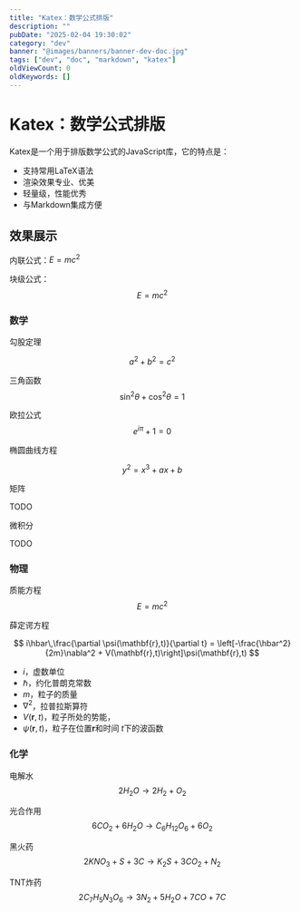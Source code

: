 ```yaml
---
title: "Katex：数学公式排版"
description: ""
pubDate: "2025-02-04 19:30:02"
category: "dev"
banner: "@images/banners/banner-dev-doc.jpg"
tags: ["dev", "doc", "markdown", "katex"]
oldViewCount: 0
oldKeywords: []
---
```


# Katex：数学公式排版

Katex是一个用于排版数学公式的JavaScript库，它的特点是：
- 支持常用LaTeX语法
- 渲染效果专业、优美
- 轻量级，性能优秀
- 与Markdown集成方便

## 效果展示

内联公式：$E = mc^2$

块级公式：
$$
E = mc^2
$$

### 数学

勾股定理

$$
a^2 + b^2 = c^2
$$

三角函数
$$
\sin^2\theta + \cos^2\theta = 1
$$

欧拉公式
$$
e^{i\pi} + 1 = 0
$$

椭圆曲线方程

$$
y^2 = x^3 + ax + b
$$

矩阵

TODO

微积分

TODO

### 物理

质能方程
$$
E = mc^2
$$

薛定谔方程

$$
i\hbar\,\frac{\partial \psi(\mathbf{r},t)}{\partial t} = \left[-\frac{\hbar^2}{2m}\nabla^2 + V(\mathbf{r},t)\right]\psi(\mathbf{r},t)
$$

- $i$，虚数单位
- $\hbar$，约化普朗克常数
- $m$，粒子的质量
- $\nabla^2$，拉普拉斯算符
- $V(\mathbf{r},t)$，粒子所处的势能，
- $\psi(\mathbf{r},t)$，粒子在位置$\mathbf{r}$和时间 $t$下的波函数

### 化学

电解水
$$
2H_2O \rightarrow 2H_2 + O_2
$$

光合作用
$$
6CO_2 + 6H_2O \rightarrow C_6H_{12}O_6 + 6O_2
$$

黑火药
$$
2KNO_3 + S + 3C \rightarrow K_2S + 3CO_2 + N_2
$$

TNT炸药
$$
2C_7H_5N_3O_6 \rightarrow 3N_2 + 5H_2O + 7CO + 7C
$$

